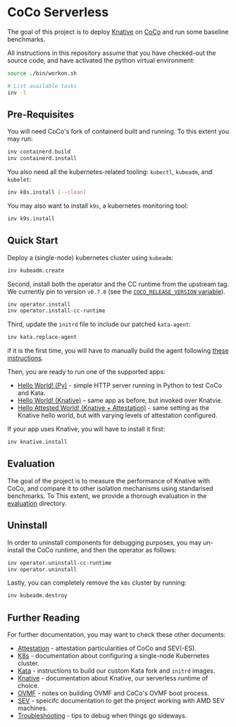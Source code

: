 # CoCo Serverless

The goal of this project is to deploy [Knative](https://knative.dev/docs/) on
[CoCo](https://github.com/confidential-containers) and run some baseline
benchmarks.

All instructions in this repository assume that you have checked-out the source
code, and have activated the python virtual environment:

```bash
source ./bin/workon.sh

# List available tasks
inv -l
```

## Pre-Requisites

You will need CoCo's fork of containerd built and running. To this extent you
may run:

```bash
inv containerd.build
inv containerd.install
```

You also need all the kubernetes-related tooling: `kubectl`, `kubeadm`, and
`kubelet`:

```bash
inv k8s.install [--clean]
```

You may also want to install `k9s`, a kubernetes monitoring tool:

```bash
inv k9s.install
```

## Quick Start

Deploy a (single-node) kubernetes cluster using `kubeadm`:

```bash
inv kubeadm.create
```

Second, install both the operator and the CC runtime from the upstream tag.
We currently pin to version `v0.7.0` (see the [`COCO_RELEASE_VERSION` variable](
https://github.com/csegarragonz/coco-serverless/tree/main/tasks/util/env.py)).

```bash
inv operator.install
inv operator.install-cc-runtime
```

Third, update the `initrd` file to include our patched `kata-agent`:

```bash
inv kata.replace-agent
```

if it is the first time, you will have to manually build the agent following
[these instructions](./docs/kata.md#replacing-the-kata-agent).

Then, you are ready to run one of the supported apps:
* [Hello World! (Py)](./docs/helloworld_py.md) - simple HTTP server running in Python to test CoCo and Kata.
* [Hello World! (Knative)](./docs/helloworld_knative.md) - same app as before, but invoked over Knatvie.
* [Hello Attested World! (Knative + Attestation)](./docs/helloworld_knative_attestation.md) - same setting as the Knative hello world, but with varying levels of attestation configured.

If your app uses Knative, you will have to install it first:

```bash
inv knative.install
```

## Evaluation

The goal of the project is to measure the performance of Knative with CoCo,
and compare it to other isolation mechanisms using standarised benchmarks. To
This extent, we provide a thorough evaluation in the [evaluation](./eval)
directory.

## Uninstall

In order to uninstall components for debugging purposes, you may un-install the CoCo runtime, and then the operator as follows:

```bash
inv operator.uninstall-cc-runtime
inv operator.uninstall
```

Lastly, you can completely remove the `k8s` cluster by running:

```bash
inv kubeadm.destroy
```

## Further Reading

For further documentation, you may want to check these other documents:
* [Attestation](./docs/attestation.md) - attestation particularities of CoCo and SEV(-ES).
* [K8s](./docs/k8s.md) - documentation about configuring a single-node Kubernetes cluster.
* [Kata](./docs/kata.md) - instructions to build our custom Kata fork and `initrd` images.
* [Knative](./docs/knative.md) - documentation about Knative, our serverless runtime of choice.
* [OVMF](./docs/ovmf.md) - notes on building OVMF and CoCo's OVMF boot process.
* [SEV](./docs/sev.md) - speicifc documentation to get the project working with AMD SEV machines.
* [Troubleshooting](./docs/troubleshooting.md) - tips to debug when things go sideways.
